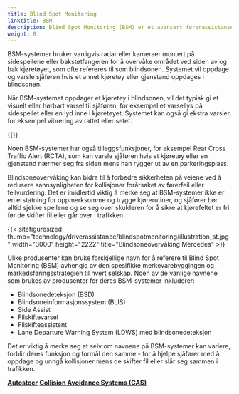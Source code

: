 ```yaml
---
title: Blind Spot Monitoring
linktitle: BSM
description: Blind Spot Monitoring (BSM) er et avansert førerassistansesystem utviklet for å hjelpe sjåfører med å oppdage og unngå kollisjoner mens de skifter fil eller går inn i trafikken.
weight: 8
---
```

<!-- markdownlint-disable MD033 -->

BSM-systemer bruker vanligvis radar eller kameraer montert på sidespeilene eller bakstøtfangeren for å overvåke området ved siden av og bak kjøretøyet, som ofte refereres til som blindsonen. Systemet vil oppdage og varsle sjåføren hvis et annet kjøretøy eller gjenstand oppdages i blindsonen.

Når BSM-systemet oppdager et kjøretøy i blindsonen, vil det typisk gi et visuelt eller hørbart varsel til sjåføren, for eksempel et varsellys på sidespeilet eller en lyd inne i kjøretøyet. Systemet kan også gi ekstra varsler, for eksempel vibrering av rattet eller setet.

{{<evkxdisplayaddarticle />}}

Noen BSM-systemer har også tilleggsfunksjoner, for eksempel Rear Cross Traffic Alert (RCTA), som kan varsle sjåføren hvis et kjøretøy eller en gjenstand nærmer seg fra siden mens han rygger ut av en parkeringsplass.

Blindsoneovervåking kan bidra til å forbedre sikkerheten på veiene ved å redusere sannsynligheten for kollisjoner forårsaket av førerfeil eller feilvurdering. Det er imidlertid viktig å merke seg at BSM-systemer ikke er en erstatning for oppmerksomme og trygge kjørerutiner, og sjåfører bør alltid sjekke speilene og se seg over skulderen for å sikre at kjørefeltet er fri før de skifter fil eller går over i trafikken.

{{< sitefiguresized thumb="technology/driverassistance/blindspotmonitoring/illustration_st.jpg" width="3000" height="2222" title="Blindsoneovervåking Mercedes" >}}

Ulike produsenter kan bruke forskjellige navn for å referere til Blind Spot Monitoring (BSM) avhengig av den spesifikke merkevarebyggingen og markedsføringsstrategien til hvert selskap. Noen av de vanlige navnene som brukes av produsenter for deres BSM-systemer inkluderer:

- Blindsonedeteksjon (BSD)
- Blindsoneinformasjonssystem (BLIS)
- Side Assist
- Filskiftevarsel
- Filskifteassistent
- Lane Departure Warning System (LDWS) med blindsonedeteksjon

Det er viktig å merke seg at selv om navnene på BSM-systemer kan variere, forblir deres funksjon og formål den samme - for å hjelpe sjåfører med å oppdage og unngå kollisjoner mens de skifter fil eller slår seg sammen i trafikken.

<div class="mt-3 mb-3">
    <a href="../autosteer/" class="text-decoration-none text-black"><strong><i class="bi-arrow-left"></i> Autosteer</strong></a>
    <a href="../collisionavoidancesystems/" class="text-decoration-none text-black float-end"><strong>Collision Avoidance Systems (CAS) <i class="bi-arrow-right"></i></strong></a>
</div>